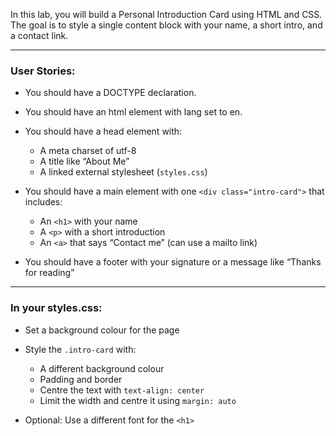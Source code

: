 In this lab, you will build a Personal Introduction Card using HTML and CSS. The goal is to style a single content block with your name, a short intro, and a contact link.

---

### User Stories:

- You should have a DOCTYPE declaration.

- You should have an html element with lang set to en.

- You should have a head element with:
  - A meta charset of utf-8
  - A title like “About Me”
  - A linked external stylesheet (`styles.css`)

- You should have a main element with one `<div class="intro-card">` that includes:
  - An `<h1>` with your name
  - A `<p>` with a short introduction
  - An `<a>` that says “Contact me” (can use a mailto link)

- You should have a footer with your signature or a message like “Thanks for reading”

---

### In your styles.css:

- Set a background colour for the page

- Style the `.intro-card` with:
  - A different background colour
  - Padding and border
  - Centre the text with `text-align: center`
  - Limit the width and centre it using `margin: auto`

- Optional: Use a different font for the `<h1>`
